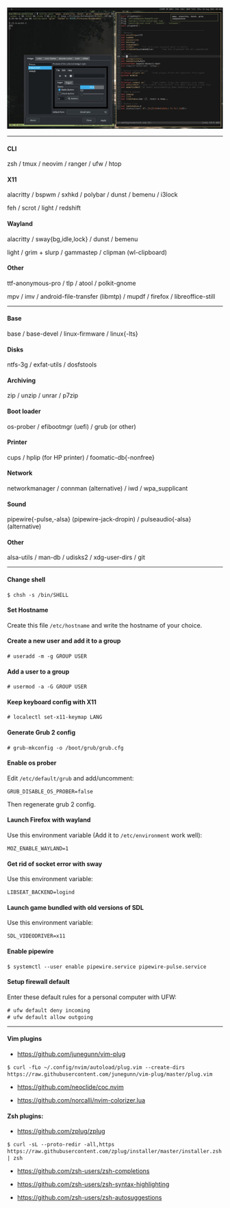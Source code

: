 ![](Screenshot/screenshot.jpg)

---
#### CLI
zsh / tmux / neovim / ranger / ufw / htop

#### X11
alacritty / bspwm / sxhkd / polybar / dunst / bemenu / i3lock

feh / scrot / light / redshift

#### Wayland
alacritty / sway{bg,idle,lock} / dunst / bemenu

light / grim + slurp / gammastep / clipman (wl-clipboard)

#### Other
ttf-anonymous-pro / tlp / atool / polkit-gnome

mpv / imv / android-file-transfer (libmtp) / mupdf / firefox / libreoffice-still

---
#### Base
base / base-devel / linux-firmware / linux{-lts}

#### Disks
ntfs-3g / exfat-utils / dosfstools

#### Archiving
zip / unzip / unrar / p7zip

#### Boot loader
os-prober / efibootmgr (uefi) / grub (or other)

#### Printer
cups / hplip (for HP printer) / foomatic-db{-nonfree}

#### Network
networkmanager / connman (alternative) / iwd / wpa_supplicant

#### Sound
pipewire{-pulse,-alsa} (pipewire-jack-dropin) / pulseaudio{-alsa} (alternative)

#### Other
alsa-utils / man-db / udisks2 / xdg-user-dirs / git

---
#### Change shell
```
$ chsh -s /bin/SHELL
```

#### Set Hostname
Create this file `/etc/hostname` and write the hostname of your choice.

#### Create a new user and add it to a group
```
# useradd -m -g GROUP USER
```

#### Add a user to a group
```
# usermod -a -G GROUP USER
```

#### Keep keyboard config with X11
```
# localectl set-x11-keymap LANG
```

#### Generate Grub 2 config
```
# grub-mkconfig -o /boot/grub/grub.cfg
```

#### Enable os prober
Edit `/etc/default/grub` and add/uncomment:
```
GRUB_DISABLE_OS_PROBER=false
```
Then regenerate grub 2 config.

#### Launch Firefox with wayland
Use this environment variable (Add it to `/etc/environment` work well):
```
MOZ_ENABLE_WAYLAND=1
```

#### Get rid of socket error with sway
Use this environment variable:
```
LIBSEAT_BACKEND=logind
```

#### Launch game bundled with old versions of SDL
Use this environment variable:
```
SDL_VIDEODRIVER=x11
```

#### Enable pipewire
```
$ systemctl --user enable pipewire.service pipewire-pulse.service
```

#### Setup firewall default
Enter these default rules for a personal computer with UFW:
```
# ufw default deny incoming
# ufw default allow outgoing
```

---
#### Vim plugins
- https://github.com/junegunn/vim-plug
```
$ curl -fLo ~/.config/nvim/autoload/plug.vim --create-dirs https://raw.githubusercontent.com/junegunn/vim-plug/master/plug.vim
```

- https://github.com/neoclide/coc.nvim

- https://github.com/norcalli/nvim-colorizer.lua

#### Zsh plugins:
- https://github.com/zplug/zplug
```
$ curl -sL --proto-redir -all,https https://raw.githubusercontent.com/zplug/installer/master/installer.zsh | zsh
```

- https://github.com/zsh-users/zsh-completions

- https://github.com/zsh-users/zsh-syntax-highlighting

- https://github.com/zsh-users/zsh-autosuggestions

